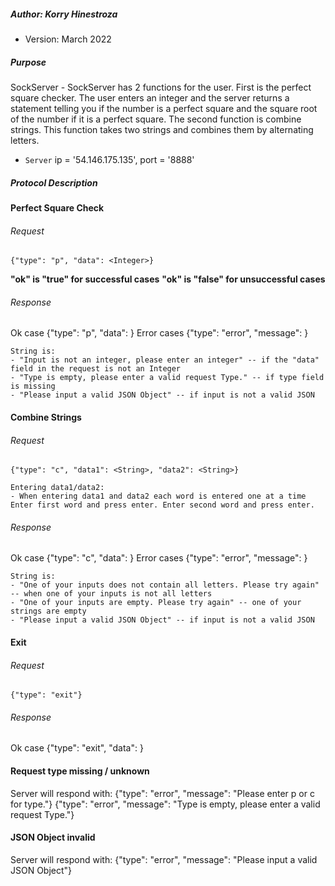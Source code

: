##### Author: Korry Hinestroza
* Version: March 2022


##### Purpose
SockServer - SockServer has 2 functions for the user. First is the perfect square checker. 
The user enters an integer and the server returns a statement telling you if the number is a perfect square 
and the square root of the number if it is a perfect square. The second function is combine strings. 
This function takes two strings and combines them by alternating letters.
* `Server` ip = '54.146.175.135', port = '8888'

##### Protocol Description

#### Perfect Square Check
###### Request
    {"type": "p", "data": <Integer>}

**"ok" is "true" for successful cases**
**"ok" is "false" for unsuccessful cases**
###### Response
Ok case
{"type": "p", "data": <String>}
Error cases
{"type": "error", "message": <String>}

    String is:
    - "Input is not an integer, please enter an integer" -- if the "data" field in the request is not an Integer
    - "Type is empty, please enter a valid request Type." -- if type field is missing
    - "Please input a valid JSON Object" -- if input is not a valid JSON


#### Combine Strings
###### Request
    {"type": "c", "data1": <String>, "data2": <String>}
    
    Entering data1/data2:
    - When entering data1 and data2 each word is entered one at a time 
    Enter first word and press enter. Enter second word and press enter.

###### Response
Ok case
{"type": "c", "data": <String>}
Error cases
{"type": "error", "message": <String>}

    String is:
    - "One of your inputs does not contain all letters. Please try again" -- when one of your inputs is not all letters
    - "One of your inputs are empty. Please try again" -- one of your strings are empty
    - "Please input a valid JSON Object" -- if input is not a valid JSON

#### Exit
###### Request
    {"type": "exit"}

###### Response
Ok case 
{"type": "exit", "data": <String>}


#### Request type missing / unknown
Server will respond with:
{"type": "error", "message": "Please enter p or c for type."}
{"type": "error", "message": "Type is empty, please enter a valid request Type."}


#### JSON Object invalid
Server will respond with:
{"type": "error", "message": "Please input a valid JSON Object"}


